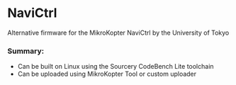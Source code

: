# NaviCtrl
Alternative firmware for the MikroKopter NaviCtrl by the University of Tokyo

### Summary: ###

* Can be built on Linux using the Sourcery CodeBench Lite toolchain
* Can be uploaded using MikroKopter Tool or custom uploader
